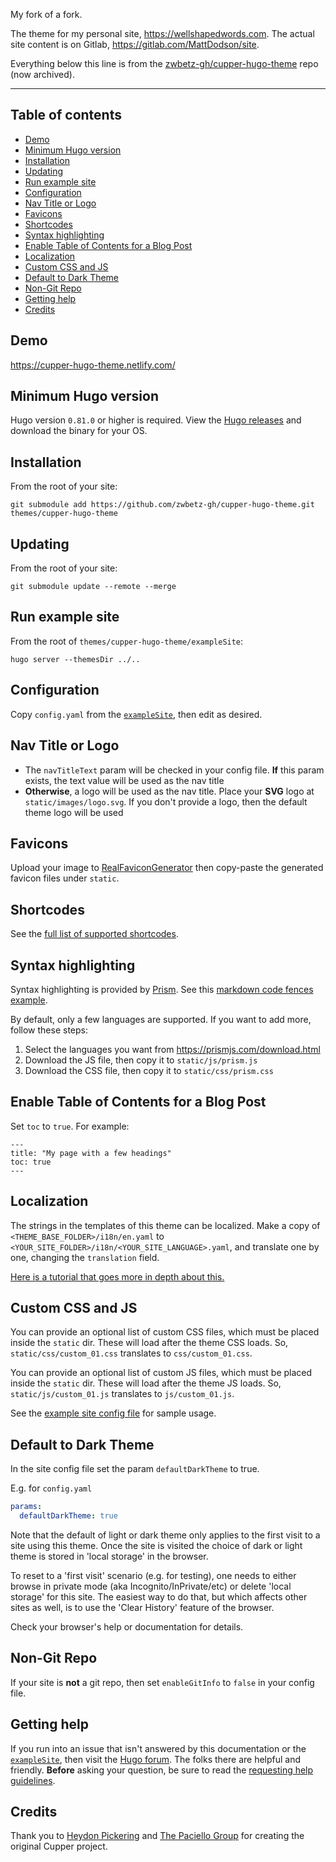 My fork of a fork. 

The theme for my personal site, https://wellshapedwords.com. 
The actual site content is on Gitlab, https://gitlab.com/MattDodson/site. 

Everything below this line is from the [zwbetz-gh/cupper-hugo-theme](https://github.com/zwbetz-gh/cupper-hugo-theme) repo (now archived).

------


## Table of contents

<!-- toc -->

- [Demo](#demo)
- [Minimum Hugo version](#minimum-hugo-version)
- [Installation](#installation)
- [Updating](#updating)
- [Run example site](#run-example-site)
- [Configuration](#configuration)
- [Nav Title or Logo](#nav-title-or-logo)
- [Favicons](#favicons)
- [Shortcodes](#shortcodes)
- [Syntax highlighting](#syntax-highlighting)
- [Enable Table of Contents for a Blog Post](#enable-table-of-contents-for-a-blog-post)
- [Localization](#localization)
- [Custom CSS and JS](#custom-css-and-js)
- [Default to Dark Theme](#default-to-dark-theme)
- [Non-Git Repo](#non-git-repo)
- [Getting help](#getting-help)
- [Credits](#credits)

<!-- tocstop -->

## Demo

https://cupper-hugo-theme.netlify.com/

## Minimum Hugo version

Hugo version `0.81.0` or higher is required. View the [Hugo releases](https://github.com/gohugoio/hugo/releases) and download the binary for your OS.

## Installation

From the root of your site:

```
git submodule add https://github.com/zwbetz-gh/cupper-hugo-theme.git themes/cupper-hugo-theme
```

## Updating

From the root of your site:

```
git submodule update --remote --merge
```

## Run example site

From the root of `themes/cupper-hugo-theme/exampleSite`:

```
hugo server --themesDir ../..
```

## Configuration

Copy `config.yaml` from the [`exampleSite`](https://github.com/zwbetz-gh/cupper-hugo-theme/tree/master/exampleSite), then edit as desired.

## Nav Title or Logo

- The `navTitleText` param will be checked in your config file. **If** this param exists, the text value will be used as the nav title
- **Otherwise**, a logo will be used as the nav title. Place your **SVG** logo at `static/images/logo.svg`. If you don't provide a logo, then the default theme logo will be used

## Favicons

Upload your image to [RealFaviconGenerator](https://realfavicongenerator.net/) then copy-paste the generated favicon files under `static`.

## Shortcodes

See the [full list of supported shortcodes](https://cupper-hugo-theme.netlify.com/cupper-shortcodes/).

## Syntax highlighting

Syntax highlighting is provided by [Prism](https://prismjs.com/). See this [markdown code fences example](https://cupper-hugo-theme.netlify.com/cupper-shortcodes/#syntax-highlighting).

By default, only a few languages are supported. If you want to add more, follow these steps:

1. Select the languages you want from <https://prismjs.com/download.html>
1. Download the JS file, then copy it to `static/js/prism.js`
1. Download the CSS file, then copy it to `static/css/prism.css`

## Enable Table of Contents for a Blog Post

Set `toc` to `true`. For example:

```
---
title: "My page with a few headings"
toc: true
---
```

## Localization

The strings in the templates of this theme can be localized. Make a copy of `<THEME_BASE_FOLDER>/i18n/en.yaml` to `<YOUR_SITE_FOLDER>/i18n/<YOUR_SITE_LANGUAGE>.yaml`, and translate one by one, changing the `translation` field.

[Here is a tutorial that goes more in depth about this.](https://regisphilibert.com/blog/2018/08/hugo-multilingual-part-2-i18n-string-localization/)

## Custom CSS and JS

You can provide an optional list of custom CSS files, which must be placed inside the `static` dir. These will load after the theme CSS loads. So, `static/css/custom_01.css` translates to `css/custom_01.css`.

You can provide an optional list of custom JS files, which must be placed inside the `static` dir. These will load after the theme JS loads. So, `static/js/custom_01.js` translates to `js/custom_01.js`.

See the [example site config file](https://github.com/zwbetz-gh/cupper-hugo-theme/blob/master/exampleSite/config.yaml) for sample usage.

## Default to Dark Theme

In the site config file set the param `defaultDarkTheme` to true.

E.g. for `config.yaml`
```yaml
params:
  defaultDarkTheme: true
```

Note that the default of light or dark theme only applies to the first visit to a site using this theme. Once the site is visited the choice of dark or light theme is stored in 'local storage' in the browser.

To reset to a 'first visit' scenario (e.g. for testing), one needs to either browse in private mode (aka Incognito/InPrivate/etc) or delete 'local storage' for this site. The easiest way to do that, but which affects other sites as well, is to use the 'Clear History' feature of the browser.

Check your browser's help or documentation for details.

## Non-Git Repo

If your site is **not** a git repo, then set `enableGitInfo` to `false` in your config file.

## Getting help

If you run into an issue that isn't answered by this documentation or the [`exampleSite`](https://github.com/zwbetz-gh/cupper-hugo-theme/tree/master/exampleSite), then visit the [Hugo forum](https://discourse.gohugo.io/). The folks there are helpful and friendly. **Before** asking your question, be sure to read the [requesting help guidelines](https://discourse.gohugo.io/t/requesting-help/9132).

## Credits

Thank you to [Heydon Pickering](http://www.heydonworks.com) and [The Paciello Group](https://www.paciellogroup.com/) for creating the original Cupper project.
